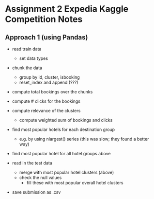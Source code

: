 # Assignment 2 Expedia Kaggle Competition Notes

## Approach 1 (using Pandas)
- read train data
   - set data types

- chunk the data
   - group by id, cluster, isbooking
   - reset_index and append (???)

- compute total bookings over the chunks
- compute # clicks for the bookings
- compute relevance of the clusters
   - compute weighted sum of bookings and clicks

- find most popular hotels for each destination group
   - e.g. by using nlargest() series (this was slow; they found a better way)

- find most popular hotel for all hotel groups above

- read in the test data
   - merge with most popular hotel clusters (above)
   - check the null values
      - fill these with most popular overall hotel clusters

- save submission as .csv
